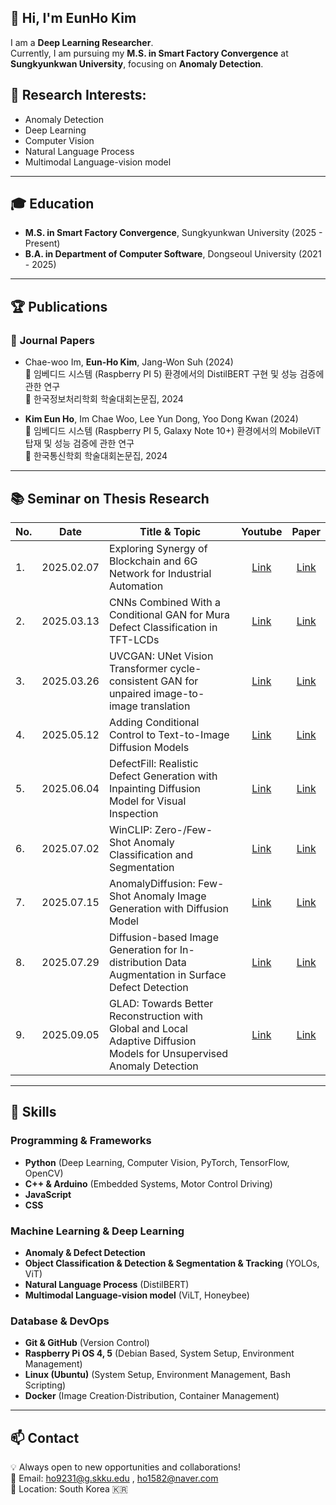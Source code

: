<!--
**ccttppss/ccttppss** is a ✨ _special_ ✨ repository because its `README.md` (this file) appears on your GitHub profile.

Here are some ideas to get you started:

- 🔭 I’m currently working on ...
- 🌱 I’m currently learning ...
- 👯 I’m looking to collaborate on ...
- 🤔 I’m looking for help with ...
- 💬 Ask me about ...
- 📫 How to reach me: ...
- 😄 Pronouns: ...
- ⚡ Fun fact: ...
-->
## 👋 Hi, I'm EunHo Kim
I am a **Deep Learning Researcher**.\
Currently, I am pursuing my **M.S. in Smart Factory Convergence** at **Sungkyunkwan University**, focusing on **Anomaly Detection**.

## 🔬 Research Interests:
- Anomaly Detection
- Deep Learning
- Computer Vision
- Natural Language Process
- Multimodal Language-vision model

---

## 🎓 Education
- **M.S. in Smart Factory Convergence**, Sungkyunkwan University (2025 - Present)  
- **B.A. in Department of Computer Software**, Dongseoul University (2021 - 2025)

---

## 🏆 Publications
### 📄 **Journal Papers**

- Chae-woo Im, **Eun-Ho Kim**, Jang-Won Suh (2024)\
  📌 임베디드 시스템 (Raspberry PI 5) 환경에서의 DistilBERT 구현 및 성능 검증에 관한 연구\
  📕 한국정보처리학회 학술대회논문집, 2024
  
- **Kim Eun Ho**, Im Chae Woo, Lee Yun Dong, Yoo Dong Kwan (2024)\
  📌 임베디드 시스템 (Raspberry PI 5, Galaxy Note 10+) 환경에서의 MobileViT 탑재 및 성능 검증에 관한 연구\
  📕 한국통신학회 학술대회논문집, 2024
  
---

## 📚 Seminar on Thesis Research

| No.     | Date        | Title & Topic                                                                                 | Youtube | Paper |
|---------|-------------|-----------------------------------------------------------------------------------------------|----|----|
| 1. | 2025.02.07 | Exploring Synergy of Blockchain and 6G Network for Industrial Automation | <div align="center"> [Link](https://youtu.be/eOeNKumSMkw) </div> | <div align="center"> [Link](https://doi.org/10.1109/ACCESS.2023.3338861) </div> |
| 2. | 2025.03.13 | CNNs Combined With a Conditional GAN for Mura Defect Classification in TFT-LCDs | <div align="center"> [Link](https://youtu.be/06CV5EQ8cMA) </div> | <div align="center"> [Link](https://doi.org/10.1109/TSM.2020.3048631) </div>
| 3. | 2025.03.26 | UVCGAN: UNet Vision Transformer cycle-consistent GAN for unpaired image-to-image translation | <div align="center"> [Link](https://youtu.be/DW-_MnV0xxM) | <div align="center"> [Link](https://doi.org/10.1109/WACV56688.2023.00077) </div> |
| 4. | 2025.05.12 | Adding Conditional Control to Text-to-Image Diffusion Models | <div align="center"> [Link](https://youtu.be/9MlbfG0uHJg) | <div align="center"> [Link](https://doi.org/10.48550/arxiv.2302.05543) </div>
| 5. | 2025.06.04 | DefectFill: Realistic Defect Generation with Inpainting Diffusion Model for Visual Inspection | <div align="center"> [Link](https://youtu.be/8XwFU5Y_8eo) | <div align="center"> [Link](https://doi.org/10.48550/arXiv.2503.13985) </div>
| 6. | 2025.07.02 | WinCLIP: Zero-/Few-Shot Anomaly Classification and Segmentation | <div align="center"> [Link](https://youtu.be/zDHIVBd_wS0) | <div align="center"> [Link](https://doi.org/10.48550/arXiv.2303.14814) </div>
| 7. | 2025.07.15 | AnomalyDiffusion: Few-Shot Anomaly Image Generation with Diffusion Model | <div align="center"> [Link](https://youtu.be/EDOw26Stjqc) | <div align="center"> [Link](https://doi.org/10.1609/aaai.v38i8.28696) </div>
| 8. | 2025.07.29 | Diffusion-based Image Generation for In-distribution Data Augmentation in Surface Defect Detection | <div align="center"> [Link](https://youtu.be/MsKoKfc1NXk) | <div align="center"> [Link](https://doi.org/10.5220/0012350400003660) </div>
| 9. | 2025.09.05 | GLAD: Towards Better Reconstruction with Global and Local Adaptive Diffusion Models for Unsupervised Anomaly Detection | <div align="center"> [Link](https://youtu.be/iatxHhnYuKY) | <div align="center"> [Link](https://doi.org/10.1007/978-3-031-73209-6_1) </div>

---

## 🔧 Skills
### Programming & Frameworks
- **Python** (Deep Learning, Computer Vision, PyTorch, TensorFlow, OpenCV)
- **C++ & Arduino** (Embedded Systems, Motor Control Driving)
- **JavaScript**
- **CSS**
### Machine Learning & Deep Learning
- **Anomaly & Defect Detection**
- **Object Classification & Detection & Segmentation & Tracking** (YOLOs, ViT)
- **Natural Language Process** (DistilBERT)
- **Multimodal Language-vision model** (ViLT, Honeybee)
### Database & DevOps
- **Git & GitHub** (Version Control)
- **Raspberry Pi OS 4, 5** (Debian Based, System Setup, Environment Management)
- **Linux (Ubuntu)** (System Setup, Environment Management, Bash Scripting)
- **Docker** (Image Creation·Distribution, Container Management)

---

## 📫 Contact
💡 Always open to new opportunities and collaborations!\
📧 Email: ho9231@g.skku.edu , ho1582@naver.com\
📍 Location: South Korea 🇰🇷
